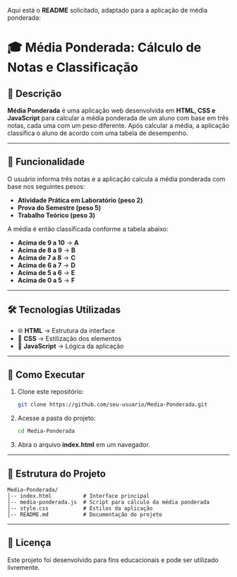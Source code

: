 Aqui está o **README** solicitado, adaptado para a aplicação de média ponderada:

# 🎓 Média Ponderada: Cálculo de Notas e Classificação

## 📌 Descrição
**Média Ponderada** é uma aplicação web desenvolvida em **HTML, CSS e JavaScript** para calcular a média ponderada de um aluno com base em três notas, cada uma com um peso diferente. Após calcular a média, a aplicação classifica o aluno de acordo com uma tabela de desempenho.

---

## 🎯 Funcionalidade
O usuário informa três notas e a aplicação calcula a média ponderada com base nos seguintes pesos:
- **Atividade Prática em Laboratório (peso 2)**
- **Prova do Semestre (peso 5)**
- **Trabalho Teórico (peso 3)**

A média é então classificada conforme a tabela abaixo:
- **Acima de 9 a 10** → **A**
- **Acima de 8 a 9** → **B**
- **Acima de 7 a 8** → **C**
- **Acima de 6 a 7** → **D**
- **Acima de 5 a 6** → **E**
- **Acima de 0 a 5** → **F**

---

## 🛠 Tecnologias Utilizadas
- 🌐 **HTML** → Estrutura da interface
- 🎨 **CSS** → Estilização dos elementos
- 🚀 **JavaScript** → Lógica da aplicação

---

## 🚀 Como Executar
1. Clone este repositório:
   ```bash
   git clone https://github.com/seu-usuario/Media-Ponderada.git
   ```
2. Acesse a pasta do projeto:
   ```bash
   cd Media-Ponderada
   ```
3. Abra o arquivo **index.html** em um navegador.

---

## 📂 Estrutura do Projeto
```
Media-Ponderada/
│-- index.html          # Interface principal
│-- media-ponderada.js  # Script para cálculo da média ponderada
│-- style.css           # Estilos da aplicação
│-- README.md           # Documentação do projeto
```

---

## 📜 Licença
Este projeto foi desenvolvido para fins educacionais e pode ser utilizado livremente.